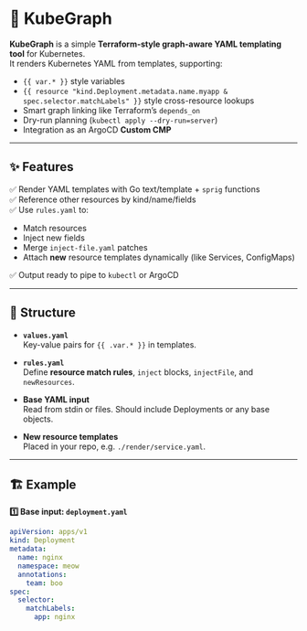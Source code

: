 # 🚀 KubeGraph

**KubeGraph** is a simple **Terraform-style graph-aware YAML templating tool** for Kubernetes.  
It renders Kubernetes YAML from templates, supporting:
- `{{ var.* }}` style variables
- `{{ resource "kind.Deployment.metadata.name.myapp & spec.selector.matchLabels" }}` style cross-resource lookups
- Smart graph linking like Terraform’s `depends_on`
- Dry-run planning (`kubectl apply --dry-run=server`)
- Integration as an ArgoCD **Custom CMP**

---

## ✨ Features

✅ Render YAML templates with Go text/template + `sprig` functions  
✅ Reference other resources by kind/name/fields  
✅ Use `rules.yaml` to:
  - Match resources
  - Inject new fields
  - Merge `inject-file.yaml` patches
  - Attach **new** resource templates dynamically (like Services, ConfigMaps)

✅ Output ready to pipe to `kubectl` or ArgoCD

---

## 📂 Structure

- **`values.yaml`**  
  Key-value pairs for `{{ .var.* }}` in templates.

- **`rules.yaml`**  
  Define **resource match rules**, `inject` blocks, `injectFile`, and `newResources`.

- **Base YAML input**  
  Read from stdin or files. Should include Deployments or any base objects.

- **New resource templates**  
  Placed in your repo, e.g. `./render/service.yaml`.

---

## 🏗️ Example

**1️⃣ Base input: `deployment.yaml`**
```yaml
apiVersion: apps/v1
kind: Deployment
metadata:
  name: nginx
  namespace: meow
  annotations:
    team: boo
spec:
  selector:
    matchLabels:
      app: nginx
